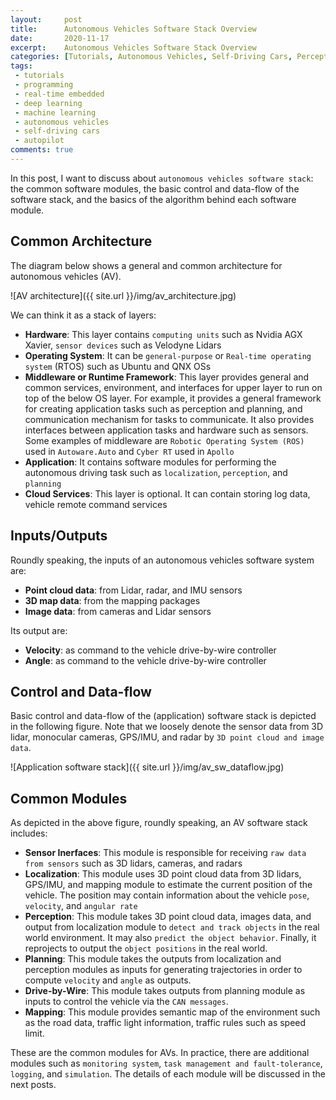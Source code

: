 ```yaml
---
layout:     post
title:      Autonomous Vehicles Software Stack Overview
date:       2020-11-17
excerpt:    Autonomous Vehicles Software Stack Overview
categories: [Tutorials, Autonomous Vehicles, Self-Driving Cars, Perception, Localization, Motion Planning, Control, Real-time Embedded Programming]
tags:
 - tutorials
 - programming
 - real-time embedded
 - deep learning
 - machine learning
 - autonomous vehicles
 - self-driving cars
 - autopilot
comments: true
---
```


In this post, I want to discuss about `autonomous vehicles software stack`: the common software modules, the basic control and data-flow of the software stack, and the basics of the algorithm behind each software module.

## Common Architecture

The diagram below shows a general and common architecture for autonomous vehicles (AV).

![AV architecture]({{ site.url }}/img/av_architecture.jpg)       

We can think it as a stack of layers:
* __Hardware__: This layer contains `computing units` such as Nvidia AGX Xavier, `sensor devices` such as Velodyne Lidars
* __Operating System__: It can be `general-purpose` or `Real-time operating system` (RTOS) such as Ubuntu and QNX OSs
* __Middleware or Runtime Framework__: This layer provides general and common services, environment, and interfaces for upper layer to run on top of the below OS layer. For example, it provides a general framework for creating application tasks such as perception and planning, and communication mechanism for tasks to communicate. It also provides interfaces between application tasks and hardware such as sensors. Some examples of middleware are `Robotic Operating System (ROS)` used in `Autoware.Auto` and `Cyber RT` used in `Apollo`
* __Application__: It contains software modules for performing the autonomous driving task such as `localization`, `perception`, and `planning`
* __Cloud Services__: This layer is optional. It can contain storing log data, vehicle remote command services


## Inputs/Outputs

Roundly speaking, the inputs of an autonomous vehicles software system are:
* __Point cloud data__: from Lidar, radar, and IMU sensors
* __3D map data__: from the mapping packages
* __Image data__: from cameras and Lidar sensors

Its output are:
* __Velocity__: as command to the vehicle drive-by-wire controller
* __Angle__: as command to the vehicle drive-by-wire controller

## Control and Data-flow

Basic control and data-flow of the (application) software stack is depicted in the following figure. Note that we loosely denote the sensor data from 3D lidar, monocular cameras, GPS/IMU, and radar by `3D point cloud and image data`. 

![Application software stack]({{ site.url }}/img/av_sw_dataflow.jpg)

## Common Modules
As depicted in the above figure, roundly speaking, an AV software stack includes:
* __Sensor Inerfaces__: This module is responsible for receiving `raw data from sensors` such as 3D lidars, cameras, and radars
* __Localization__: This module uses 3D point cloud data from 3D lidars, GPS/IMU, and mapping module to estimate the current position of the vehicle. The position may contain information about the vehicle `pose`, `velocity`, and `angular rate`
* __Perception__: This module takes 3D point cloud data, images data, and output from localization module to `detect and track objects` in the real world environment. It may also `predict the object behavior`. Finally, it reprojects to output the `object positions` in the real world.
* __Planning__: This module takes the outputs from localization and perception modules as inputs for generating trajectories in order to compute `velocity` and `angle` as outputs.
* __Drive-by-Wire__: This module takes outputs from planning module as inputs to control the vehicle via the `CAN messages`.
* __Mapping__: This module provides semantic map of the environment such as the road data, traffic light information, traffic rules such as speed limit.

These are the common modules for AVs. In practice, there are additional modules such as `monitoring system`, `task management and fault-tolerance`, `logging`, and `simulation`. The details of each module will be discussed in the next posts.
        